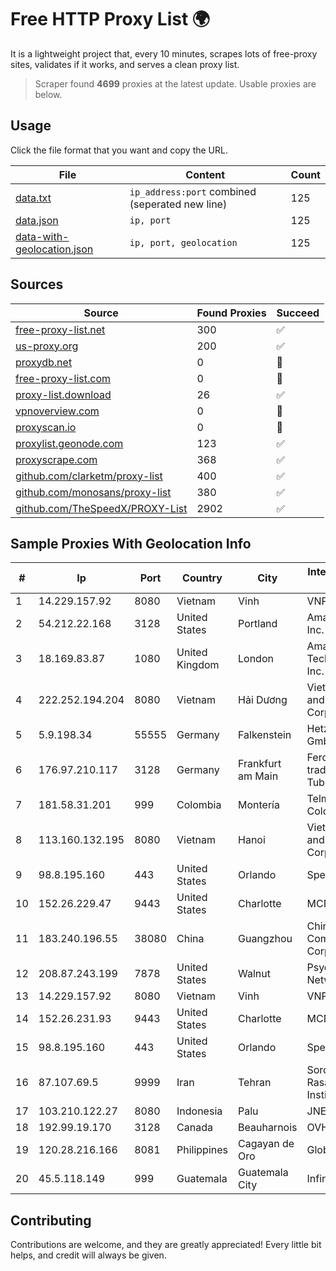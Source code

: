 
# Free HTTP Proxy List 🌍

It is a lightweight project that, every 10 minutes, scrapes lots of free-proxy sites, validates if it works, and serves a clean proxy list.


> Scraper found **4699** proxies at the latest update. Usable proxies are below.

## Usage

Click the file format that you want and copy the URL.


|File|Content|Count|
|----|-------|-----|
|[data.txt](https://raw.githubusercontent.com/themiralay/Proxy-List-World/master/data.txt)|`ip_address:port` combined (seperated new line)|125|
|[data.json](https://raw.githubusercontent.com/themiralay/Proxy-List-World/master/data.json)|`ip, port`|125|
|[data-with-geolocation.json](https://raw.githubusercontent.com/themiralay/Proxy-List-World/master/data-with-geolocation.json)|`ip, port, geolocation`|125|

## Sources

|Source|Found Proxies|Succeed|
|------|-------------|-------|
|[free-proxy-list.net](https://free-proxy-list.net)|300|✅|
|[us-proxy.org](https://www.us-proxy.org)|200|✅|
|[proxydb.net](http://proxydb.net)|0|🚫|
|[free-proxy-list.com](https://free-proxy-list.com/?page=&port=&type%5B%5D=http&type%5B%5D=https&up_time=0&search=Search)|0|🚫|
|[proxy-list.download](https://www.proxy-list.download/HTTP)|26|✅|
|[vpnoverview.com](https://vpnoverview.com/privacy/anonymous-browsing/free-proxy-servers)|0|🚫|
|[proxyscan.io](https://www.proxyscan.io)|0|🚫|
|[proxylist.geonode.com](https://proxylist.geonode.com/api/proxy-list?limit=300&page=1&sort_by=lastChecked&sort_type=desc&protocols=http,https)|123|✅|
|[proxyscrape.com](https://api.proxyscrape.com/v2/?request=displayproxies&protocol=http&timeout=10000&country=all&ssl=all&anonymity=all)|368|✅|
|[github.com/clarketm/proxy-list](https://raw.githubusercontent.com/clarketm/proxy-list/master/proxy-list-raw.txt)|400|✅|
|[github.com/monosans/proxy-list](https://raw.githubusercontent.com/monosans/proxy-list/main/proxies/http.txt)|380|✅|
|[github.com/TheSpeedX/PROXY-List](https://raw.githubusercontent.com/TheSpeedX/PROXY-List/master/http.txt)|2902|✅|


## Sample Proxies With Geolocation Info

|#|Ip|Port|Country|City|Internet Service Provider|
|-|--|----|-------|----|-------------------------|
|1|14.229.157.92|8080|Vietnam|Vinh|VNPT|
|2|54.212.22.168|3128|United States|Portland|Amazon.com, Inc.|
|3|18.169.83.87|1080|United Kingdom|London|Amazon Technologies Inc.|
|4|222.252.194.204|8080|Vietnam|Hải Dương|VietNam Post and Telecom Corporation|
|5|5.9.198.34|55555|Germany|Falkenstein|Hetzner Online GmbH|
|6|176.97.210.117|3128|Germany|Frankfurt am Main|Ferdinand Zink trading as Tube-Hosting|
|7|181.58.31.201|999|Colombia|Montería|Telmex Colombia S.A.|
|8|113.160.132.195|8080|Vietnam|Hanoi|VietNam Post and Telecom Corporation|
|9|98.8.195.160|443|United States|Orlando|Spectrum|
|10|152.26.229.47|9443|United States|Charlotte|MCNC|
|11|183.240.196.55|38080|China|Guangzhou|China Mobile Communications Corporation|
|12|208.87.243.199|7878|United States|Walnut|Psychz Networks|
|13|14.229.157.92|8080|Vietnam|Vinh|VNPT|
|14|152.26.231.93|9443|United States|Charlotte|MCNC|
|15|98.8.195.160|443|United States|Orlando|Spectrum|
|16|87.107.69.5|9999|Iran|Tehran|Soroush Rasaneh Institute|
|17|103.210.122.27|8080|Indonesia|Palu|JNETWORK|
|18|192.99.19.170|3128|Canada|Beauharnois|OVH SAS|
|19|120.28.216.166|8081|Philippines|Cagayan de Oro|Globe Telecom|
|20|45.5.118.149|999|Guatemala|Guatemala City|Infinitum S.A.|



## Contributing

Contributions are welcome, and they are greatly appreciated! Every
little bit helps, and credit will always be given.

